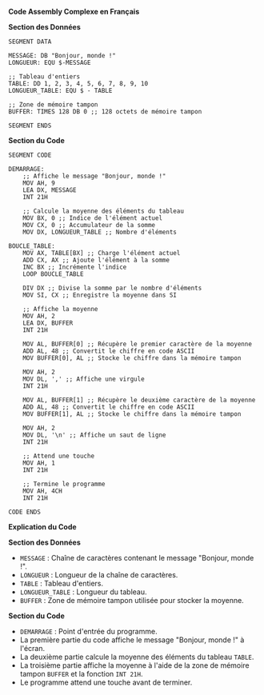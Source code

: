 **Code Assembly Complexe en Français**

**Section des Données**

```assembly
SEGMENT DATA

MESSAGE: DB "Bonjour, monde !"
LONGUEUR: EQU $-MESSAGE

;; Tableau d'entiers
TABLE: DD 1, 2, 3, 4, 5, 6, 7, 8, 9, 10
LONGUEUR_TABLE: EQU $ - TABLE

;; Zone de mémoire tampon
BUFFER: TIMES 128 DB 0 ;; 128 octets de mémoire tampon

SEGMENT ENDS
```

**Section du Code**

```assembly
SEGMENT CODE

DEMARRAGE:
    ;; Affiche le message "Bonjour, monde !"
    MOV AH, 9
    LEA DX, MESSAGE
    INT 21H

    ;; Calcule la moyenne des éléments du tableau
    MOV BX, 0 ;; Indice de l'élément actuel
    MOV CX, 0 ;; Accumulateur de la somme
    MOV DX, LONGUEUR_TABLE ;; Nombre d'éléments

BOUCLE_TABLE:
    MOV AX, TABLE[BX] ;; Charge l'élément actuel
    ADD CX, AX ;; Ajoute l'élément à la somme
    INC BX ;; Incrémente l'indice
    LOOP BOUCLE_TABLE

    DIV DX ;; Divise la somme par le nombre d'éléments
    MOV SI, CX ;; Enregistre la moyenne dans SI

    ;; Affiche la moyenne
    MOV AH, 2
    LEA DX, BUFFER
    INT 21H

    MOV AL, BUFFER[0] ;; Récupère le premier caractère de la moyenne
    ADD AL, 48 ;; Convertit le chiffre en code ASCII
    MOV BUFFER[0], AL ;; Stocke le chiffre dans la mémoire tampon

    MOV AH, 2
    MOV DL, ',' ;; Affiche une virgule
    INT 21H

    MOV AL, BUFFER[1] ;; Récupère le deuxième caractère de la moyenne
    ADD AL, 48 ;; Convertit le chiffre en code ASCII
    MOV BUFFER[1], AL ;; Stocke le chiffre dans la mémoire tampon

    MOV AH, 2
    MOV DL, '\n' ;; Affiche un saut de ligne
    INT 21H

    ;; Attend une touche
    MOV AH, 1
    INT 21H

    ;; Termine le programme
    MOV AH, 4CH
    INT 21H

CODE ENDS
```

**Explication du Code**

**Section des Données**

* `MESSAGE` : Chaîne de caractères contenant le message "Bonjour, monde !".
* `LONGUEUR` : Longueur de la chaîne de caractères.
* `TABLE` : Tableau d'entiers.
* `LONGUEUR_TABLE` : Longueur du tableau.
* `BUFFER` : Zone de mémoire tampon utilisée pour stocker la moyenne.

**Section du Code**

* `DEMARRAGE` : Point d'entrée du programme.
* La première partie du code affiche le message "Bonjour, monde !" à l'écran.
* La deuxième partie calcule la moyenne des éléments du tableau `TABLE`.
* La troisième partie affiche la moyenne à l'aide de la zone de mémoire tampon `BUFFER` et la fonction `INT 21H`.
* Le programme attend une touche avant de terminer.